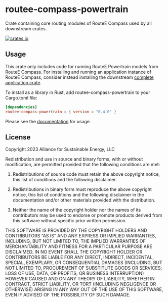 # routee-compass-powertrain

Crate containing core routing modules of RouteE Compass used by all downstream crates.

[![crates.io](https://img.shields.io/crates/v/routee-compass-powertrain.svg)](https://crates.io/crates/routee-compass-powertrain)

## Usage

This crate only includes code for running RouteE Powertrain models from RouteE Compass. For installing and running an application instance of RouteE Compass, consider instead installing the downstream [complete application crate](https://crates.io/crates/routee-compass).

To install as a library in Rust, add routee-compass-powertrain to your Cargo.toml file:

```toml
[dependencies]
routee-compass-powertrain = { version = "0.4.0" }
```

Please see the [documentation](https://docs.rs/routee-compass-powertrain/latest/routee_compass_powertrain/) for usage.

## License

Copyright 2023 Alliance for Sustainable Energy, LLC

Redistribution and use in source and binary forms, with or without modification, are permitted provided that the following conditions are met:

1. Redistributions of source code must retain the above copyright notice, this list of conditions and the following disclaimer.

2. Redistributions in binary form must reproduce the above copyright notice, this list of conditions and the following disclaimer in the documentation and/or other materials provided with the distribution.

3. Neither the name of the copyright holder nor the names of its contributors may be used to endorse or promote products derived from this software without specific prior written permission.

THIS SOFTWARE IS PROVIDED BY THE COPYRIGHT HOLDERS AND CONTRIBUTORS “AS IS” AND ANY EXPRESS OR IMPLIED WARRANTIES, INCLUDING, BUT NOT LIMITED TO, THE IMPLIED WARRANTIES OF MERCHANTABILITY AND FITNESS FOR A PARTICULAR PURPOSE ARE DISCLAIMED. IN NO EVENT SHALL THE COPYRIGHT HOLDER OR CONTRIBUTORS BE LIABLE FOR ANY DIRECT, INDIRECT, INCIDENTAL, SPECIAL, EXEMPLARY, OR CONSEQUENTIAL DAMAGES (INCLUDING, BUT NOT LIMITED TO, PROCUREMENT OF SUBSTITUTE GOODS OR SERVICES; LOSS OF USE, DATA, OR PROFITS; OR BUSINESS INTERRUPTION) HOWEVER CAUSED AND ON ANY THEORY OF LIABILITY, WHETHER IN CONTRACT, STRICT LIABILITY, OR TORT (INCLUDING NEGLIGENCE OR OTHERWISE) ARISING IN ANY WAY OUT OF THE USE OF THIS SOFTWARE, EVEN IF ADVISED OF THE POSSIBILITY OF SUCH DAMAGE.
